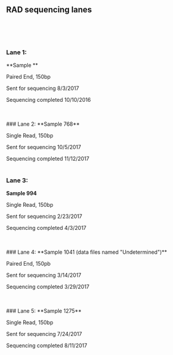 ## RAD sequencing lanes

<br>
<br>
<br>

### Lane 1: 
**Sample **

Paired End, 150bp

Sent for sequencing 8/3/2017

Sequencing completed 10/10/2016

<br>
<br>
### Lane 2: 
**Sample 768**

Single Read, 150bp

Sent for sequencing 10/5/2017

Sequencing completed 11/12/2017
<br>
<br>
### Lane 3: 
**Sample 994**

Single Read, 150bp

Sent for sequencing 2/23/2017

Sequencing completed 4/3/2017

<br>
<br>
### Lane 4: 
**Sample 1041 (data files named "Undetermined")**

Paired End, 150pb

Sent for sequencing 3/14/2017

Sequencing completed 3/29/2017

<br>
<br>
### Lane 5: 
**Sample 1275**

Single Read, 150bp

Sent for sequencing 7/24/2017

Sequencing completed 8/11/2017